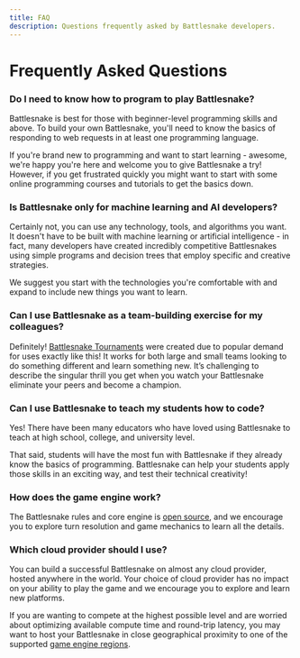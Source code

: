 ```yaml
---
title: FAQ
description: Questions frequently asked by Battlesnake developers.
---
```


# Frequently Asked Questions

### Do I need to know how to program to play Battlesnake?

Battlesnake is best for those with beginner-level programming skills and above. To build your own Battlesnake, you'll need to know the basics of responding to web requests in at least one programming language.

If you're brand new to programming and want to start learning - awesome, we're happy you're here and welcome you to give Battlesnake a try! However, if you get frustrated quickly you might want to start with some online programming courses and tutorials to get the basics down.

### Is Battlesnake only for machine learning and AI developers?

Certainly not, you can use any technology, tools, and algorithms you want. It doesn't have to be built with machine learning or artificial intelligence - in fact, many developers have created incredibly competitive Battlesnakes using simple programs and decision trees that employ specific and creative strategies.

We suggest you start with the technologies you're comfortable with and expand to include new things you want to learn.

### Can I use Battlesnake as a team-building exercise for my colleagues?

Definitely! [Battlesnake Tournaments](guides/tournaments) were created due to popular demand for uses exactly like this! It works for both large and small teams looking to do something different and learn something new. It’s challenging to describe the singular thrill you get when you watch your Battlesnake eliminate your peers and become a champion.

### Can I use Battlesnake to teach my students how to code?

Yes! There have been many educators who have loved using Battlesnake to teach at high school, college, and university level.

That said, students will have the most fun with Battlesnake if they already know the basics of programming. Battlesnake can help your students apply those skills in an exciting way, and test their technical creativity!

### How does the game engine work?

The Battlesnake rules and core engine is [open source](https://github.com/BattlesnakeOfficial/rules), and we encourage you to explore turn resolution and game mechanics to learn all the details.

### Which cloud provider should I use?

You can build a successful Battlesnake on almost any cloud provider, hosted anywhere in the world. Your choice of cloud provider has no impact on your ability to play the game and we encourage you to explore and learn new platforms.

If you are wanting to compete at the highest possible level and are worried about optimizing available compute time and round-trip latency, you may want to host your Battlesnake in close geographical proximity to one of the supported [game engine regions](guides/engine-regions).

